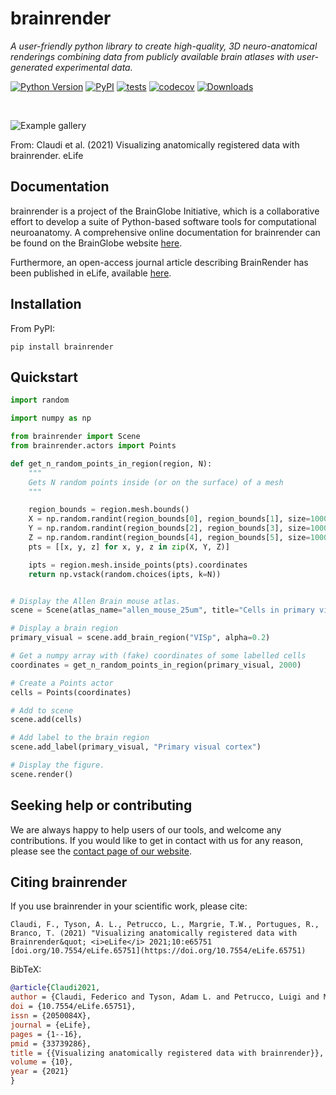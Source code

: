 # brainrender

*A user-friendly python library to create high-quality, 3D neuro-anatomical renderings combining data from publicly available brain atlases with user-generated experimental data.*

[![Python Version](https://img.shields.io/pypi/pyversions/brainrender.svg)](https://pypi.org/project/brainrender)
[![PyPI](https://img.shields.io/pypi/v/brainrender.svg)](https://pypi.org/project/brainrender)
[![tests](https://github.com/brainglobe/brainrender/workflows/tests/badge.svg)](https://github.com/brainglobe/brainrender/actions)
[![codecov](https://codecov.io/gh/brainglobe/brainrender/graph/badge.svg)](https://codecov.io/gh/brainglobe/brainrender)
[![Downloads](https://static.pepy.tech/badge/brainrender)](https://pepy.tech/project/brainrender)

&nbsp;
&nbsp;

![Example gallery](https://iiif.elifesciences.org/lax/65751%2Felife-65751-fig3-v3.tif/full/,1500/0/default.jpg)

From: Claudi et al. (2021) Visualizing anatomically registered data with brainrender. eLife


## Documentation

brainrender is a project of the BrainGlobe Initiative, which is a collaborative effort to develop a suite of Python-based software tools for computational neuroanatomy. A comprehensive online documentation for brainrender can be found on the BrainGlobe website [here](https://brainglobe.info/documentation/brainrender/index.html).

Furthermore, an open-access journal article describing BrainRender has been published in eLife, available [here](https://doi.org/10.7554/eLife.65751).


## Installation

From PyPI:

```
pip install brainrender
```

## Quickstart

``` python
import random

import numpy as np

from brainrender import Scene
from brainrender.actors import Points

def get_n_random_points_in_region(region, N):
    """
    Gets N random points inside (or on the surface) of a mesh
    """

    region_bounds = region.mesh.bounds()
    X = np.random.randint(region_bounds[0], region_bounds[1], size=10000)
    Y = np.random.randint(region_bounds[2], region_bounds[3], size=10000)
    Z = np.random.randint(region_bounds[4], region_bounds[5], size=10000)
    pts = [[x, y, z] for x, y, z in zip(X, Y, Z)]

    ipts = region.mesh.inside_points(pts).coordinates
    return np.vstack(random.choices(ipts, k=N))


# Display the Allen Brain mouse atlas.
scene = Scene(atlas_name="allen_mouse_25um", title="Cells in primary visual cortex")

# Display a brain region
primary_visual = scene.add_brain_region("VISp", alpha=0.2)

# Get a numpy array with (fake) coordinates of some labelled cells
coordinates = get_n_random_points_in_region(primary_visual, 2000)

# Create a Points actor
cells = Points(coordinates)

# Add to scene
scene.add(cells)

# Add label to the brain region
scene.add_label(primary_visual, "Primary visual cortex")

# Display the figure.
scene.render()

```

## Seeking help or contributing
We are always happy to help users of our tools, and welcome any contributions. If you would like to get in contact with us for any reason, please see the [contact page of our website](https://brainglobe.info/contact.html).

## Citing brainrender

If you use brainrender in your scientific work, please cite:
```
Claudi, F., Tyson, A. L., Petrucco, L., Margrie, T.W., Portugues, R.,  Branco, T. (2021) "Visualizing anatomically registered data with Brainrender&quot; <i>eLife</i> 2021;10:e65751 [doi.org/10.7554/eLife.65751](https://doi.org/10.7554/eLife.65751)
```

BibTeX:

``` bibtex
@article{Claudi2021,
author = {Claudi, Federico and Tyson, Adam L. and Petrucco, Luigi and Margrie, Troy W. and Portugues, Ruben and Branco, Tiago},
doi = {10.7554/eLife.65751},
issn = {2050084X},
journal = {eLife},
pages = {1--16},
pmid = {33739286},
title = {{Visualizing anatomically registered data with brainrender}},
volume = {10},
year = {2021}
}

```
